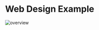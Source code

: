 # Web Design Example
![overview](https://github.com/Alex9633/Web-Design-Example/assets/120327803/cff4939f-da0b-4282-9d1a-df1e5a294d91)

